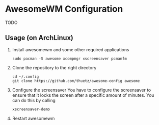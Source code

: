 AwesomeWM Configuration
=======================
TODO

Usage (on ArchLinux)
--------------------
1. Install awesomewm and some other required applications
   ```
   sudo pacman -S awesome xcompmgr xscreensaver pcmanfm
   ```

2. Clone the repository to the right directory
   ```
   cd ~/.config
   git clone https://github.com/thuetz/awesome-config awesome
   ```
3. Configure the screensaver
   You have to configure the screensaver to ensure that it locks the screen after a specific amount of minutes. You can do this by calling
   ```
   xscreensaver-demo
   ```

4. Restart awesomewm
